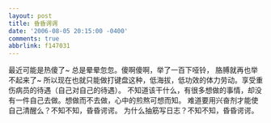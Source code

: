 ```yaml
---
layout: post
title: 昏昏谔谔
date: '2006-08-05 20:15:00 -0400'
comments: true
abbrlink: f147031
---
```

最近可能是热傻了~
总是晕晕忽忽。傻啊傻啊，举了一百下哑铃， 胳膊就再也举不起来了~
所以现在也就只能做打键盘这种，低海拔，低功效的体力劳动。享受重伤病员的待遇（自己对自己的待遇）。
不知道该干什么，有很多想做的事情，却没有一件自己去做。想做而不去做，心中的煎熬可想而知。
难道要用兴奋剂才能使自己清醒么？不知不知，昏昏谔谔。
为什么抽筋写日志？不知不知，昏昏谔谔。

